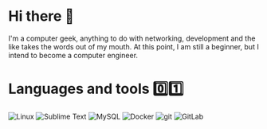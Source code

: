 # Hi there 👋

I'm a computer geek, anything to do with networking, development and the like takes the words out of my mouth. At this point, I am still a beginner, but I intend to become a computer engineer.

# Languages and tools 0️⃣1️⃣

<img alt="Linux" src="https://img.shields.io/badge/Linux-FCC624?style=for-the-badge&logo=linux&logoColor=black"> 
<img alt="Sublime Text" src="https://img.shields.io/static/v1?style=for-the-badge&message=Sublime+Text&color=222222&logo=Sublime+Text&logoColor=FF9800&label="> 
<img alt="MySQL" src="https://img.shields.io/badge/mysql-%2300f.svg?style=for-the-badge&logo=mysql&logoColor=white"> 
<img alt="Docker" src="https://img.shields.io/badge/-Docker-46a2f1?&style=for-the-badge&logo=docker&logoColor=white" /> 
<img alt="git" src="https://img.shields.io/badge/-Git-F05032?&style=for-the-badge&logo=git&logoColor=white" /> 
<img alt="GitLab" src="https://img.shields.io/badge/gitlab-%23181717.svg?style=for-the-badge&logo=gitlab&logoColor=white"> 
